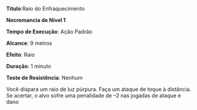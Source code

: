 **Titulo**:Raio do Enfraquecimento

**Necromancia de Nível 1**

**Tempo de Execução**: Ação Padrão

**Alcance**: 9 metros

**Efeito**: Raio

**Duração**: 1 minuto

**Teste de Resistência**: Nenhum

Você dispara um raio de luz púrpura.
Faça um ataque de toque à distância. Se acertar, o alvo sofre uma penalidade de –2 nas jogadas de ataque e dano